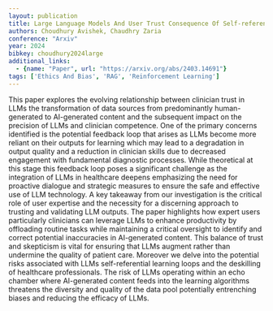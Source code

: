```yaml
---
layout: publication
title: Large Language Models And User Trust Consequence Of Self-referential Learning Loop And The Deskilling Of Healthcare Professionals
authors: Choudhury Avishek, Chaudhry Zaria
conference: "Arxiv"
year: 2024
bibkey: choudhury2024large
additional_links:
  - {name: "Paper", url: "https://arxiv.org/abs/2403.14691"}
tags: ['Ethics And Bias', 'RAG', 'Reinforcement Learning']
---
```

This paper explores the evolving relationship between clinician trust in LLMs the transformation of data sources from predominantly human-generated to AI-generated content and the subsequent impact on the precision of LLMs and clinician competence. One of the primary concerns identified is the potential feedback loop that arises as LLMs become more reliant on their outputs for learning which may lead to a degradation in output quality and a reduction in clinician skills due to decreased engagement with fundamental diagnostic processes. While theoretical at this stage this feedback loop poses a significant challenge as the integration of LLMs in healthcare deepens emphasizing the need for proactive dialogue and strategic measures to ensure the safe and effective use of LLM technology. A key takeaway from our investigation is the critical role of user expertise and the necessity for a discerning approach to trusting and validating LLM outputs. The paper highlights how expert users particularly clinicians can leverage LLMs to enhance productivity by offloading routine tasks while maintaining a critical oversight to identify and correct potential inaccuracies in AI-generated content. This balance of trust and skepticism is vital for ensuring that LLMs augment rather than undermine the quality of patient care. Moreover we delve into the potential risks associated with LLMs self-referential learning loops and the deskilling of healthcare professionals. The risk of LLMs operating within an echo chamber where AI-generated content feeds into the learning algorithms threatens the diversity and quality of the data pool potentially entrenching biases and reducing the efficacy of LLMs.
